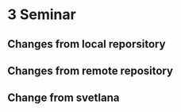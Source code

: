 # 3 Seminar

## Changes from local reporsitory


## Changes from remote repository


## Change from svetlana